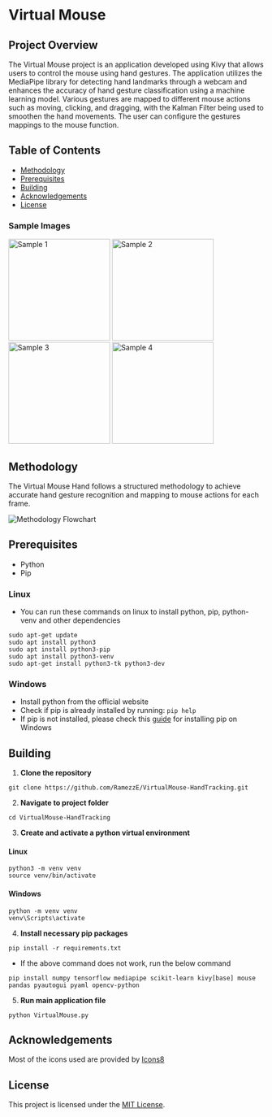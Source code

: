 # Virtual Mouse

## Project Overview

The Virtual Mouse project is an application developed using Kivy that allows users to control the mouse using hand gestures. The application utilizes the MediaPipe library for detecting hand landmarks through a webcam and enhances the accuracy of hand gesture classification using a machine learning model. Various gestures are mapped to different mouse actions such as moving, clicking, and dragging, with the Kalman Filter being used to smoothen the hand movements. The user can configure the gestures mappings to the mouse function.

## Table of Contents

- [Methodology](#methodology)
- [Prerequisites](#prerequisites)
- [Building](#building)
- [Acknowledgements](#acknowledgements)
- [License](#license)

### Sample Images

<p align="left">
  <img src="https://github.com/RamezzE/VirtualMouse-HandTracking/assets/117018553/b76efedd-cf1e-4100-bd72-6b639ade0e38" alt="Sample 1" height="200">
  <img src="https://github.com/RamezzE/VirtualMouse-HandTracking/assets/117018553/3c52bc8f-24af-43c6-9c3c-627f80620de4" alt="Sample 2" height="200">
  <img src="https://github.com/RamezzE/VirtualMouse-HandTracking/assets/117018553/04d02d5a-4357-46d8-94d9-fbf0de08adb6" alt="Sample 3" height="200">
  <img src="https://github.com/RamezzE/VirtualMouse-HandTracking/assets/117018553/15e4f54f-552d-4e8d-8662-62ca61ac7b02" alt="Sample 4" height="200">
</p>

## Methodology

The Virtual Mouse Hand follows a structured methodology to achieve accurate hand gesture recognition and mapping to mouse actions for each frame.

![Methodology Flowchart](https://github.com/RamezzE/VirtualMouse-HandTracking/assets/117018553/7db9f201-7720-4c0c-9c5e-944f7876b4dc)

## Prerequisites
- Python
- Pip

### Linux
- You can run these commands on linux to install python, pip, python-venv and other dependencies

```
sudo apt-get update
sudo apt install python3
sudo apt install python3-pip
sudo apt install python3-venv
sudo apt-get install python3-tk python3-dev
```

### Windows
- Install python from the official website
- Check if pip is already installed by running: `pip help`
- If pip is not installed, please check this [guide](https://www.geeksforgeeks.org/download-and-install-pip-latest-version/#windows) for installing pip on Windows

## Building

1. **Clone the repository**

```
git clone https://github.com/RamezzE/VirtualMouse-HandTracking.git
```

2. **Navigate to project folder**

```
cd VirtualMouse-HandTracking
```

3. **Create and activate a python virtual environment**

#### Linux

```
python3 -m venv venv
source venv/bin/activate
```

#### Windows

```
python -m venv venv
venv\Scripts\activate
```

4. **Install necessary pip packages**

```
pip install -r requirements.txt
``` 
- If the above command does not work, run the below command

```
pip install numpy tensorflow mediapipe scikit-learn kivy[base] mouse pandas pyautogui pyaml opencv-python
```

5. **Run main application file**

```
python VirtualMouse.py
```

## Acknowledgements

Most of the icons used are provided by [Icons8](https://icons8.com/)

## License

This project is licensed under the [MIT License](LICENSE).
